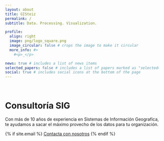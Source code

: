 ```yaml
---
layout: about
title: GISteiz
permalink: /
subtitle: Data. Processing. Visualization.

profile:
  align: right
  image: png/logo_square.png
  image_circular: false # crops the image to make it circular
  more_info: #>
    #<p>_</p>

news: true # includes a list of news items
selected_papers: false # includes a list of papers marked as "selected={true}"
social: true # includes social icons at the bottom of the page
---
```



<br>
<h1 class="protest">Consultoría SIG</h1>
<p>Con más de 10 años de experiencia en Sistemas de Información Geografica, te ayudamos a sacar el máximo provecho de los datos para tu organización.</p>
<p></p>

{% if site.email %}
  <a class="button" href="mailto:{{ site.email | encode_email }}" title="email">Contacta con nosotros</a>
{% endif %}

<br>
